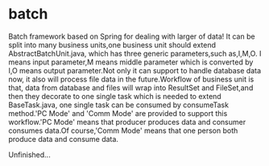 # batch
Batch framework based on Spring for dealing with larger of data!
It can be split into many business units,one business unit should extend AbstractBatchUnit.java,
which has three generic parameters,such as,I,M,O. I means input parameter,M means middle parameter
which is converted by I,O means output parameter.Not only it can support to handle database data now,
it also will process file data in the future.Workflow of business unit is that, data from database and
files will wrap into ResultSet and FileSet,and then they decorate to one single task which is needed to
extend BaseTask.java, one single task can be consumed by consumeTask method.'PC Mode' and 'Comm Mode' are provided to support this workflow.'PC Mode' means that producer produces data
and consumer consumes data.Of course,'Comm Mode' means that one person both produce data and consume data.

Unfinished...






